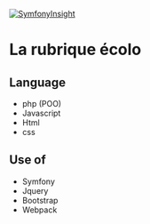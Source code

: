 [![SymfonyInsight](https://insight.symfony.com/projects/fe2d6aba-c2f5-4a35-a08b-26b0ec2e536e/big.svg)](https://insight.symfony.com/projects/fe2d6aba-c2f5-4a35-a08b-26b0ec2e536e)

# La rubrique écolo 

## Language  

* php (POO) 
* Javascript 
* Html
* css 

## Use of  

* Symfony 
* Jquery
* Bootstrap 
* Webpack 


